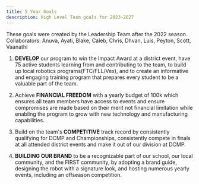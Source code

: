 ```yaml
---
title: 5 Year Goals
description: High Level Team goals for 2023-2027
---
```

These goals were created by the Leadership Team after the 2022 season.
Collaborators: Anuva, Ayati, Blake, Caleb, Chris, Dhvan, Luis, Peyton, Scott, Vaanathi

1. **DEVELOP** our program to win the Impact Award at a district event, have 75 active students learning from and contributing to the team, to build up local robotics programs(FTC/FLL/Vex), and to create an informative and engaging training program that prepares every student to be a valuable part of the team.

2. Achieve **FINANCIAL FREEDOM** with a yearly budget of 100k which ensures all team members have access to events and ensure compromises are made based on their merit not financial limitation while enabling the program to grow with new technology and manufacturing capabilities.

3. Build on the team's **COMPETITIVE** track record by consistently qualifying for DCMP and Championships, consistently compete in finals at all attended district events and make it out of our division at DCMP.

4. **BUILDING OUR BRAND** to be a recognizable part of our school, our local community, and the FIRST community, by adopting a brand guide, designing the robot with a signature look, and hosting numerous yearly events, including an offseason competition.
